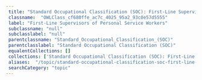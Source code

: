 ```yaml
--- 
 title: "Standard Occupational Classification (SOC): First-Line Supervisors of Personal Service Workers" 
 classname:  "OWLClass_cf680ffe_ac7c_4025_95a2_93c0e57d5555" 
 label: "First-Line Supervisors of Personal Service Workers" 
 subclassname: "null" 
 subclasslabel: "null" 
 parentclassname: "Standard_Occupational_Classification_(SOC)" 
 parentclasslabel: "Standard Occupational Classification (SOC)" 
 equalentCollections: [] 
 collections: ['Standard Occupational Classification (SOC): First-Line Supervisors of Personal Service Workers']
 aliases:  "/topic/standard-occupational-classification-soc-first-line-supervisors-of-personal-service-workers"  
 searchCategory: "topic" 
---
```

